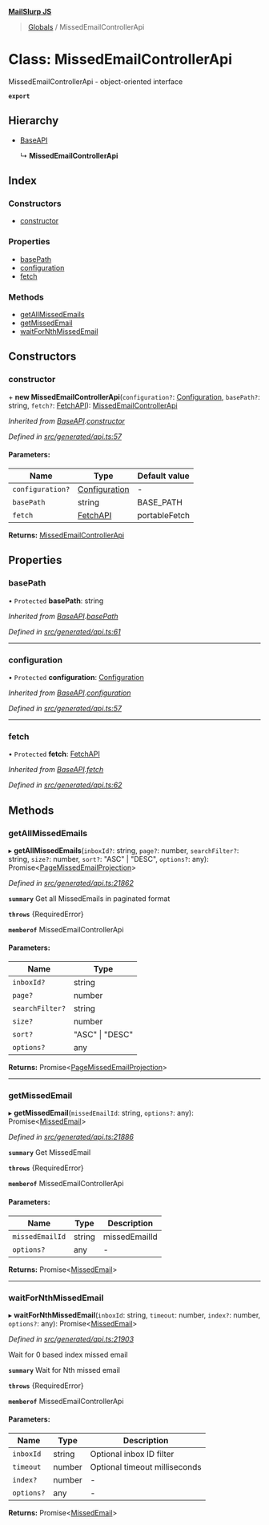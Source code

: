 **[MailSlurp JS](../README.md)**

> [Globals](../README.md) / MissedEmailControllerApi

# Class: MissedEmailControllerApi

MissedEmailControllerApi - object-oriented interface

**`export`** 

## Hierarchy

* [BaseAPI](baseapi.md)

  ↳ **MissedEmailControllerApi**

## Index

### Constructors

* [constructor](missedemailcontrollerapi.md#constructor)

### Properties

* [basePath](missedemailcontrollerapi.md#basepath)
* [configuration](missedemailcontrollerapi.md#configuration)
* [fetch](missedemailcontrollerapi.md#fetch)

### Methods

* [getAllMissedEmails](missedemailcontrollerapi.md#getallmissedemails)
* [getMissedEmail](missedemailcontrollerapi.md#getmissedemail)
* [waitForNthMissedEmail](missedemailcontrollerapi.md#waitfornthmissedemail)

## Constructors

### constructor

\+ **new MissedEmailControllerApi**(`configuration?`: [Configuration](configuration.md), `basePath?`: string, `fetch?`: [FetchAPI](../interfaces/fetchapi.md)): [MissedEmailControllerApi](missedemailcontrollerapi.md)

*Inherited from [BaseAPI](baseapi.md).[constructor](baseapi.md#constructor)*

*Defined in [src/generated/api.ts:57](https://github.com/mailslurp/mailslurp-client/blob/b27590b/src/generated/api.ts#L57)*

#### Parameters:

Name | Type | Default value |
------ | ------ | ------ |
`configuration?` | [Configuration](configuration.md) | - |
`basePath` | string | BASE\_PATH |
`fetch` | [FetchAPI](../interfaces/fetchapi.md) | portableFetch |

**Returns:** [MissedEmailControllerApi](missedemailcontrollerapi.md)

## Properties

### basePath

• `Protected` **basePath**: string

*Inherited from [BaseAPI](baseapi.md).[basePath](baseapi.md#basepath)*

*Defined in [src/generated/api.ts:61](https://github.com/mailslurp/mailslurp-client/blob/b27590b/src/generated/api.ts#L61)*

___

### configuration

• `Protected` **configuration**: [Configuration](configuration.md)

*Inherited from [BaseAPI](baseapi.md).[configuration](baseapi.md#configuration)*

*Defined in [src/generated/api.ts:57](https://github.com/mailslurp/mailslurp-client/blob/b27590b/src/generated/api.ts#L57)*

___

### fetch

• `Protected` **fetch**: [FetchAPI](../interfaces/fetchapi.md)

*Inherited from [BaseAPI](baseapi.md).[fetch](baseapi.md#fetch)*

*Defined in [src/generated/api.ts:62](https://github.com/mailslurp/mailslurp-client/blob/b27590b/src/generated/api.ts#L62)*

## Methods

### getAllMissedEmails

▸ **getAllMissedEmails**(`inboxId?`: string, `page?`: number, `searchFilter?`: string, `size?`: number, `sort?`: \"ASC\" \| \"DESC\", `options?`: any): Promise\<[PageMissedEmailProjection](../interfaces/pagemissedemailprojection.md)>

*Defined in [src/generated/api.ts:21862](https://github.com/mailslurp/mailslurp-client/blob/b27590b/src/generated/api.ts#L21862)*

**`summary`** Get all MissedEmails in paginated format

**`throws`** {RequiredError}

**`memberof`** MissedEmailControllerApi

#### Parameters:

Name | Type |
------ | ------ |
`inboxId?` | string |
`page?` | number |
`searchFilter?` | string |
`size?` | number |
`sort?` | \"ASC\" \| \"DESC\" |
`options?` | any |

**Returns:** Promise\<[PageMissedEmailProjection](../interfaces/pagemissedemailprojection.md)>

___

### getMissedEmail

▸ **getMissedEmail**(`missedEmailId`: string, `options?`: any): Promise\<[MissedEmail](../interfaces/missedemail.md)>

*Defined in [src/generated/api.ts:21886](https://github.com/mailslurp/mailslurp-client/blob/b27590b/src/generated/api.ts#L21886)*

**`summary`** Get MissedEmail

**`throws`** {RequiredError}

**`memberof`** MissedEmailControllerApi

#### Parameters:

Name | Type | Description |
------ | ------ | ------ |
`missedEmailId` | string | missedEmailId |
`options?` | any | - |

**Returns:** Promise\<[MissedEmail](../interfaces/missedemail.md)>

___

### waitForNthMissedEmail

▸ **waitForNthMissedEmail**(`inboxId`: string, `timeout`: number, `index?`: number, `options?`: any): Promise\<[MissedEmail](../interfaces/missedemail.md)>

*Defined in [src/generated/api.ts:21903](https://github.com/mailslurp/mailslurp-client/blob/b27590b/src/generated/api.ts#L21903)*

Wait for 0 based index missed email

**`summary`** Wait for Nth missed email

**`throws`** {RequiredError}

**`memberof`** MissedEmailControllerApi

#### Parameters:

Name | Type | Description |
------ | ------ | ------ |
`inboxId` | string | Optional inbox ID filter |
`timeout` | number | Optional timeout milliseconds |
`index?` | number | - |
`options?` | any | - |

**Returns:** Promise\<[MissedEmail](../interfaces/missedemail.md)>
